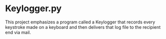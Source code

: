 # Keylogger.py
This project emphasizes a program called a Keylogger that records every keystroke made on a keyboard and then delivers that log file to the recipient end via mail.
